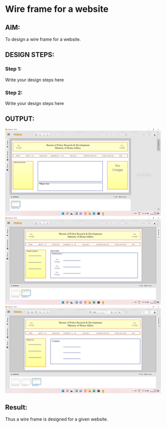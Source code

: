 # Wire frame for a website

## AIM:
To design a wire frame for a website.

## DESIGN STEPS:

### Step 1:
Write your design steps here 

### Step 2:
Write your design steps here

## OUTPUT:
![OUTPUT](https://github.com/RanjithD18/wireframeproject/blob/main/Screenshot%20(81).png)
![OUTPUT](https://github.com/RanjithD18/wireframeproject/blob/main/Screenshot%20(82).png)
![OUTPUT](https://github.com/RanjithD18/wireframeproject/blob/main/Screenshot%20(84).png)

## Result:
Thus a wire frame is designed for a given website.
